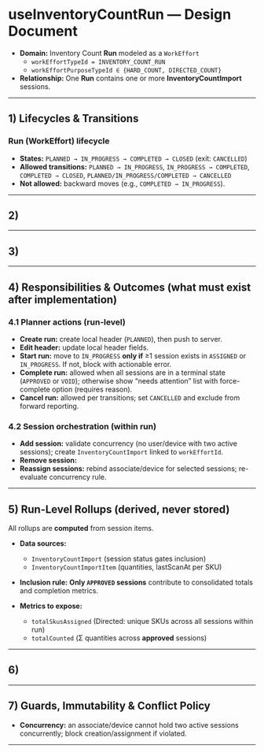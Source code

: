 # useInventoryCountRun — Design Document

* **Domain:** Inventory Count **Run** modeled as a `WorkEffort`
    * `workEffortTypeId = INVENTORY_COUNT_RUN`
    * `workEffortPurposeTypeId ∈ {HARD_COUNT, DIRECTED_COUNT}`
* **Relationship:** One **Run** contains one or more **InventoryCountImport** sessions.

---

## 1) Lifecycles & Transitions

### Run (WorkEffort) lifecycle

* **States:** `PLANNED → IN_PROGRESS → COMPLETED → CLOSED` (exit: `CANCELLED`)
* **Allowed transitions:**
  `PLANNED → IN_PROGRESS`, `IN_PROGRESS → COMPLETED`, `COMPLETED → CLOSED`,
  `PLANNED/IN_PROGRESS/COMPLETED → CANCELLED`
* **Not allowed:** backward moves (e.g., `COMPLETED → IN_PROGRESS`).

---
## 2)
---
## 3) 
---

## 4) Responsibilities & Outcomes (what must exist after implementation)

### 4.1 Planner actions (run-level)

* **Create run:** create local header (`PLANNED`), then push to server.
* **Edit header:** update local header fields.
* **Start run:** move to `IN_PROGRESS` **only if** ≥1 session exists in `ASSIGNED` or `IN_PROGRESS`. If not, block with actionable error.
* **Complete run:** allowed when all sessions are in a terminal state (`APPROVED` or `VOID`); otherwise show “needs attention” list with force-complete option (requires reason).
* **Cancel run:** allowed per transitions; set `CANCELLED` and exclude from forward reporting.

### 4.2 Session orchestration (within run)

* **Add session:** validate concurrency (no user/device with two active sessions); create `InventoryCountImport` linked to `workEffortId`.
* **Remove session:** 
* **Reassign sessions:** rebind associate/device for selected sessions; re-evaluate concurrency rule.

---

## 5) Run-Level Rollups (derived, never stored)

All rollups are **computed** from session items.

* **Data sources:**

    * `InventoryCountImport` (session status gates inclusion)
    * `InventoryCountImportItem` (quantities, lastScanAt per SKU)&#x20;
* **Inclusion rule:** **Only `APPROVED` sessions** contribute to consolidated totals and completion metrics.&#x20;
* **Metrics to expose:**

    * `totalSkusAssigned` (Directed: unique SKUs across all sessions within run)
    * `totalCounted` (Σ quantities across **approved** sessions)

---
## 6) 
---

## 7) Guards, Immutability & Conflict Policy

* **Concurrency:** an associate/device cannot hold two active sessions concurrently; block creation/assignment if violated.
---

